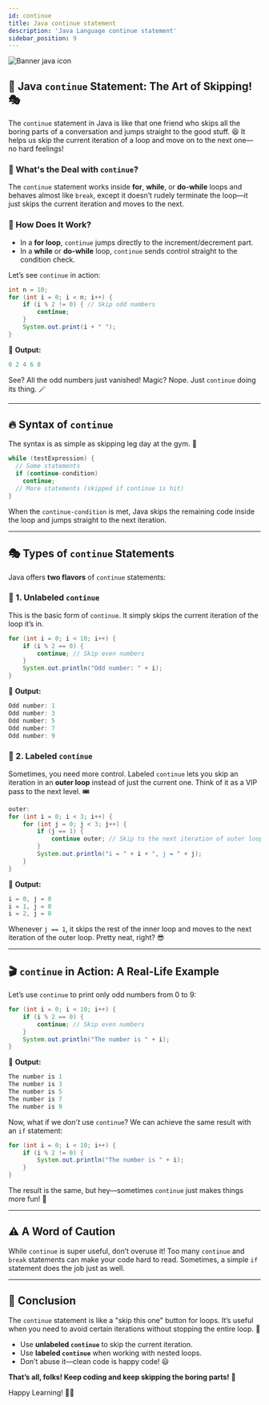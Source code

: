 ```yaml
---
id: continue
title: Java continue statement
description: 'Java Language continue statement'
sidebar_position: 9
---
```

![Banner java icon](@site/static/img/kits/java/banner-java-icon.png)

## 🚀 Java `continue` Statement: The Art of Skipping! 🎭

The `continue` statement in Java is like that one friend who skips all the boring parts of a conversation and jumps straight to the good stuff. 😆 It helps us skip the current iteration of a loop and move on to the next one—no hard feelings!

### 🎯 What's the Deal with `continue`?

The `continue` statement works inside **for**, **while**, or **do-while** loops and behaves almost like `break`, except it doesn’t rudely terminate the loop—it just skips the current iteration and moves to the next.

### 🤔 How Does It Work?

- In a **for loop**, `continue` jumps directly to the increment/decrement part.
- In a **while** or **do-while** loop, `continue` sends control straight to the condition check.

Let’s see `continue` in action:

```java
int n = 10;
for (int i = 0; i < n; i++) {
    if (i % 2 != 0) { // Skip odd numbers
        continue;
    }
    System.out.print(i + " ");
}
```

🔹 **Output:**

```java
0 2 4 6 8
```

See? All the odd numbers just vanished! Magic? Nope. Just `continue` doing its thing. 🪄

---

## 🔥 Syntax of `continue`

The syntax is as simple as skipping leg day at the gym. 💪

```java
while (testExpression) {
  // Some statements
  if (continue-condition)
    continue;
  // More statements (skipped if continue is hit)
}
```

When the `continue-condition` is met, Java skips the remaining code inside the loop and jumps straight to the next iteration.

---

## 🎭 Types of `continue` Statements

Java offers **two flavors** of `continue` statements:

### 🍩 1. Unlabeled `continue`

This is the basic form of `continue`. It simply skips the current iteration of the loop it’s in.

```java
for (int i = 0; i < 10; i++) {
    if (i % 2 == 0) {
        continue; // Skip even numbers
    }
    System.out.println("Odd number: " + i);
}
```

🔹 **Output:**

```java
Odd number: 1
Odd number: 3
Odd number: 5
Odd number: 7
Odd number: 9
```

### 🎯 2. Labeled `continue`

Sometimes, you need more control. Labeled `continue` lets you skip an iteration in an **outer loop** instead of just the current one. Think of it as a VIP pass to the next level. 🎟️

```java
outer:
for (int i = 0; i < 3; i++) {
    for (int j = 0; j < 3; j++) {
        if (j == 1) {
            continue outer; // Skip to the next iteration of outer loop
        }
        System.out.println("i = " + i + ", j = " + j);
    }
}
```

🔹 **Output:**

```java
i = 0, j = 0
i = 1, j = 0
i = 2, j = 0
```

Whenever `j == 1`, it skips the rest of the inner loop and moves to the next iteration of the outer loop. Pretty neat, right? 😎

---

## 🎬 `continue` in Action: A Real-Life Example

Let’s use `continue` to print only odd numbers from 0 to 9:

```java
for (int i = 0; i < 10; i++) {
    if (i % 2 == 0) {
        continue; // Skip even numbers
    }
    System.out.println("The number is " + i);
}
```

🔹 **Output:**

```java
The number is 1
The number is 3
The number is 5
The number is 7
The number is 9
```

Now, what if we *don’t* use `continue`? We can achieve the same result with an `if` statement:

```java
for (int i = 0; i < 10; i++) {
    if (i % 2 != 0) {
        System.out.println("The number is " + i);
    }
}
```

The result is the same, but hey—sometimes `continue` just makes things more fun! 🎢

---

## ⚠️ A Word of Caution

While `continue` is super useful, don’t overuse it! Too many `continue` and `break` statements can make your code hard to read. Sometimes, a simple `if` statement does the job just as well.

---

## 🎉 Conclusion

The `continue` statement is like a "skip this one" button for loops. It’s useful when you need to avoid certain iterations without stopping the entire loop. 🚀

- Use **unlabeled `continue`** to skip the current iteration.
- Use **labeled `continue`** when working with nested loops.
- Don’t abuse it—clean code is happy code! 😃

**That’s all, folks! Keep coding and keep skipping the boring parts!** 🎈

Happy Learning! 🚀😃
